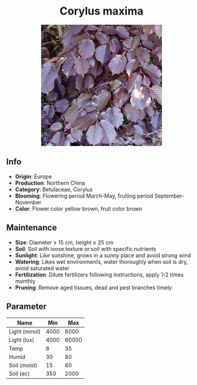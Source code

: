 <h1 align='center'>Corylus maxima</h1>
<p align="center">
    <img 
        align='center'
        width='320'
        src="../images/corylus maxima.png" 
        alt='Corylus maxima' />
</p>

## Info

 - **Origin**: Europe
 - **Production**: Northern China
 - **Category**: Betulaceae, Corylus
 - **Blooming**: Flowering period March-May, fruiting period September-November
 - **Color**: Flower color yellow brown, fruit color brown

## Maintenance

 - **Size**: Diameter ≥ 15 cm, height ≥ 25 cm
 - **Soil**: Soil with loose texture or soil with specific nutrients
 - **Sunlight**: Like sunshine, grows in a sunny place and avoid strong wind
 - **Watering**: Likes wet environments, water thoroughly when soil is dry, avoid saturated water
 - **Fertilization**: Dilute fertilizers following instructions, apply 1-2 times monthly
 - **Pruning**: Remove aged tissues, dead and pest branches timely

## Parameter

| Name         | Min  | Max   |
|--------------|------|-------|
| Light (mmol) | 4000 | 6000  |
| Light (lux)  | 4000 | 60000 |
| Temp         | 8    | 35    |
| Humid        | 30   | 80    |
| Soil (moist) | 15   | 60    |
| Soil (ec)    | 350  | 2000  |